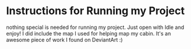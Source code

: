 # Instructions for Running my Project

nothing special is needed for running my project. Just open with Idle and enjoy! I did include the map I used for helping map my cabin. It's an awesome piece of work I found on DeviantArt :)
